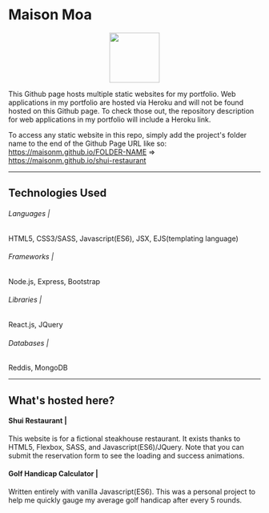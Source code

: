 # Maison Moa

<p align="center">
  <img src="https://s18.postimg.org/guw5supt5/resume.png" width="100px">
</p>

This Github page hosts multiple static websites for my portfolio.
Web applications in my portfolio are hosted via Heroku and will not be found hosted on this Github page. To check those out, 
the repository description for web applications in my portfolio will include a Heroku link.

To access any static website in this repo, simply add the project's folder name to the end of the Github Page URL like so: https://maisonm.github.io/FOLDER-NAME => https://maisonm.github.io/shui-restaurant

---

## Technologies Used

###### Languages |
HTML5, CSS3/SASS, Javascript(ES6), JSX, EJS(templating language)

###### Frameworks |
Node.js, Express, Bootstrap

###### Libraries |
React.js, JQuery 

###### Databases | 
Reddis, MongoDB

---

## What's hosted here?

#### Shui Restaurant |
This website is for a fictional steakhouse restaurant. It exists thanks to HTML5, Flexbox, SASS, and Javascript(ES6)/JQuery. Note that you can submit the reservation form to see the loading and success animations. 

#### Golf Handicap Calculator |
Written entirely with vanilla Javascript(ES6). This was a personal project to help me quickly gauge my average golf handicap after every 5 rounds.

